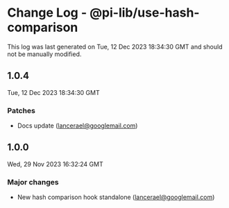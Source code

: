 # Change Log - @pi-lib/use-hash-comparison

This log was last generated on Tue, 12 Dec 2023 18:34:30 GMT and should not be manually modified.

<!-- Start content -->

## 1.0.4

Tue, 12 Dec 2023 18:34:30 GMT

### Patches

- Docs update (lancerael@googlemail.com)

## 1.0.0

Wed, 29 Nov 2023 16:32:24 GMT

### Major changes

- New hash comparison hook standalone (lancerael@googlemail.com)
